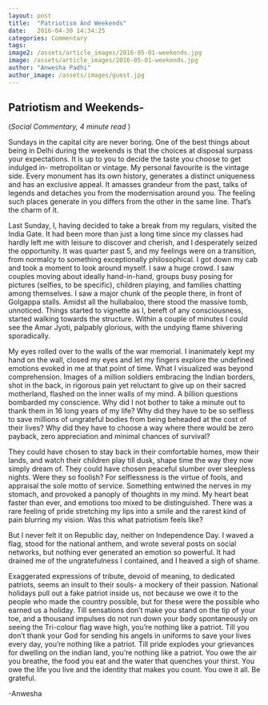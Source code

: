 ```yaml
---
layout: post
title:  "Patriotism And Weekends"
date:   2016-04-30 14:34:25
categories: Commentary
tags: 
image2: /assets/article_images/2016-05-01-weekends.jpg
image: /assets/article_images/2016-05-01-weekends.jpg
author: "Anwesha Padhi"
author_image: /assets/images/guest.jpg
---
```

<h2>Patriotism and Weekends-</h2>
(<i>Social Commentary, 4 minute read </i>)
<p>Sundays in the capital city are never boring. One of the best things about being in Delhi during the weekends is that the choices at disposal surpass your expectations. It is up to you to decide the taste you choose to get indulged in- metropolitan or vintage. My personal favourite is the vintage side. Every monument has its own history, generates a distinct uniqueness and has an exclusive appeal. It amasses grandeur from the past, talks of legends and detaches you from the modernisation around you. The feeling such places generate in you differs from the other in the same line. That’s the charm of it.</p>

<p>Last Sunday, I, having decided to take a break from my regulars, visited the India Gate. It had been more than just a long time since my classes had hardly left me with leisure to discover and cherish, and I desperately seized the opportunity. It was quarter past 5, and my feelings were on a transition, from normalcy to something exceptionally philosophical. I got down my cab and took a moment to look around myself. I saw a huge crowd. I saw couples moving about ideally hand-in-hand, groups busy posing for pictures (selfies, to be specific), children playing, and families chatting among themselves. I saw a major chunk of the people there, in front of Golgappa stalls. Amidst all the hullabaloo, there stood the massive tomb, unnoticed. Things started to vignette as I, bereft of any consciousness, started walking towards the structure. Within a couple of minutes I could see the Amar Jyoti, palpably glorious, with the undying flame shivering sporadically. </p>

<p>My eyes rolled over to the walls of the war memorial. I inanimately kept my hand on the wall, closed my eyes and let my fingers explore the undefined emotions evoked in me at that point of time. What I visualized was beyond comprehension. Images of a million soldiers embracing the Indian borders, shot in the back, in rigorous pain yet reluctant to give up on their sacred motherland, flashed on the inner walls of my mind. A billion questions bombarded my conscience. Why did I not bother to take a minute out to thank them in 16 long years of my life? Why did they have to be so selfless to save millions of ungrateful bodies from being beheaded at the cost of their lives? Why did they have to choose a way where there would be zero payback, zero appreciation and minimal chances of survival? </p>

<p>They could have chosen to stay back in their comfortable homes, mow their lands, and watch their children play till dusk, shape time the way they now simply dream of. They could have chosen peaceful slumber over sleepless nights. Were they so foolish? For selflessness is the virtue of fools, and appraisal the sole motto of service. Something entwined the nerves in my stomach, and provoked a panoply of thoughts in my mind. My heart beat faster than ever, and emotions too mixed to be distinguished. There was a rare feeling of pride stretching my lips into a smile and the rarest kind of pain blurring my vision. Was this what patriotism feels like?</p> 

<p>But I never felt it on Republic day, neither on Independence Day. I waved a flag, stood for the national anthem, and wrote several posts on social networks, but nothing ever generated an emotion so powerful. It had drained me of the ungratefulness I contained, and I heaved a sigh of shame.</p>

<p>Exaggerated expressions of tribute, devoid of meaning, to dedicated patriots, seems an insult to their souls- a mockery of their passion. National holidays pull out a fake patriot inside us, not because we owe it to the people who made the country possible, but for these were the possible who earned us a holiday. Till sensations don’t make you stand on the tip of your toe, and a thousand impulses do not run down your body spontaneously on seeing the Tri-colour flag wave high, you’re nothing like a patriot. Till you don’t thank your God for sending his angels in uniforms to save your lives every day, you’re nothing like a patriot. Till pride explodes your grievances for dwelling on the indian land, you’re nothing like a patriot. You owe the air you breathe, the food you eat and the water that quenches your thirst. You owe the life you live and the identity that makes you count. You owe it all. Be grateful.</p>
-Anwesha
